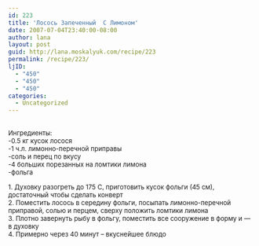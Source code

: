 ```yaml
---
id: 223
title: 'Лосось Запеченный  С Лимоном'
date: 2007-07-04T23:40:00-08:00
author: lana
layout: post
guid: http://lana.moskalyuk.com/recipe/223
permalink: /recipe/223/
ljID:
  - "450"
  - "450"
  - "450"
categories:
  - Uncategorized
---
```

<font size="-1"><br /><img alt="" src="http://farm2.static.flickr.com/1373/722751079_982a2c0341.jpg?v=0" /><br />Ингредиенты:<br />-0.5 кг кусок лосося <br />-1 ч.л. лимонно-перечной приправы <br />-соль и перец по вкусу<br />-4 больших порезанных на ломтики лимона <br />-фольга</font>

<font size="-1">1. Духовку разогреть до 175 С, приготовить кусок фольги (45 см), достаточный чтобы сделать конверт<br />2. Поместить лосось в середину фольги, посыпать лимонно-перечной приправой, солью и перцем, сверху положить ломтики лимона<br />3. Плотно завернуть рыбу в фольгу, поместить все сооружение в форму и &#8212; в духовку<br />4. Примерно через 40 минут – вкуснейшее блюдо<br /><img alt="" src="http://farm2.static.flickr.com/1170/722752847_93e8b626d6.jpg?v=0" /></font>